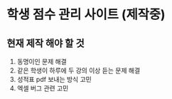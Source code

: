 # 학생 점수 관리 사이트 (제작중)
## 현재 제작 해야 할 것
1. 동명이인 문제 해결
2. 같은 학생이 하루에 두 강의 이상 듣는 문제 해결
3. 성적표 pdf 보내는 방식 고민
4. 엑셀 버그 관련 고민
